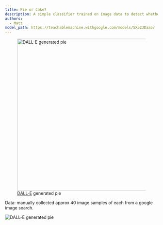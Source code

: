 ```yaml
---
title: Pie or Cake?
description: A simple classifier trained on image data to detect whether an image is a pie or a cake.
authors:
  - Matt
model_path: https://teachablemachine.withgoogle.com/models/5X52JDaa5/
---
```

<figure>
  <img src="/modelgallery/assets/imgs/dalle-pie.jpeg" alt="DALL-E generated pie" width="500">
  <figcaption><a href="" target="_blank">DALL-E</a> generated pie</figcaption>
</figure>

Data: manually collected approx 40 image samples of each from a google image search.

<img src="/modelgallery/assets/imgs/cake-pie-data.png" alt="DALL-E generated pie">
